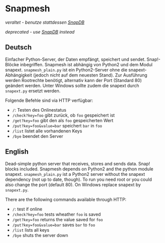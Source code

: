 Snapmesh
========

*veraltet - benutze stattdessen [SnapDB](https://github.com/Code-WvS/SnapDB)*

*deprecated - use [SnapDB](https://github.com/Code-WvS/SnapDB) instead*

Deutsch
-------
Einfacher Python-Server, der Daten empfängt, speichert und sendet. Snap!-Blöcke inbegriffen.
Snapmesh ist abhängig von Python2 und dem Modul snapext. `snapmesh_plain.py` ist ein Python2-Server ohne die snapext-Abhängigkeit (jedoch nicht auf dem neuesten Stand).
Zur Ausführung werden Rootrechte benötigt, alternativ kann der Port (Standard 80) geändert werden.
Unter Windows sollte zudem die snapext durch `snapext.py` ersetzt werden.

Folgende Befehle sind via HTTP verfügbar:
  * `/`: Testen des Onlinestatus
  * `/check?key=foo` gibt zurück, ob `foo` gespeichert ist
  * `/get?key=foo` gibt den als `foo` gespeicherten Wert
  * `/put?key=foo&value=bar` speichert `bar` in `foo`
  * `/list` listet alle vorhandenen Keys
  * `/bye` beendet den Server

English
-------

Dead-simple python server that receives, stores and sends data. Snap! blocks included.
Snapmesh depends on Python2 and the python module snapext. `snapmesh_plain.py` ist a Python2 server without the snapext dependency (not up to date, though).
To run you need root or you could also change the port (default 80).
On Windows replace snapext by `snapext.py`.

There are the following commands available through HTTP:
  * `/`: test if online
  * `/check?key=foo` tests wheather `foo` is saved
  * `/get?key=foo` returns the value saved for `foo`
  * `/put?key=foo&value=bar` saves `bar` to `foo`
  * `/list` lists all keys
  * `/bye` shuts the server down
